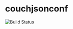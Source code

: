 # couchjsonconf

[![Build Status](https://travis-ci.org/dottgonzo/couchjsonconf.svg?branch=master)](https://travis-ci.org/dottgonzo/couchjsonconf)
